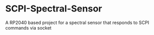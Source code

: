 # SCPI-Spectral-Sensor
A RP2040 based project for a spectral sensor that responds to SCPI commands via socket
